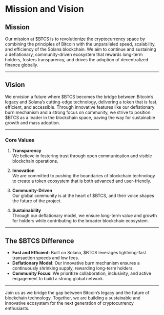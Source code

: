 # Mission and Vision

## Mission  
Our mission at $BTCS is to revolutionize the cryptocurrency space by combining the principles of Bitcoin with the unparalleled speed, scalability, and efficiency of the Solana blockchain. We aim to continue and sustaining a deflationary, community-driven ecosystem that rewards long-term holders, fosters transparency, and drives the adoption of decentralized finance globally.

---

## Vision  
We envision a future where $BTCS becomes the bridge between Bitcoin’s legacy and Solana’s cutting-edge technology, delivering a token that is fast, efficient, and accessible. Through innovative features like our deflationary burn mechanism and a strong focus on community, we strive to position $BTCS as a leader in the blockchain space, paving the way for sustainable growth and mass adoption.

---

### Core Values  
1. **Transparency**  
   We believe in fostering trust through open communication and visible blockchain operations.  

2. **Innovation**  
   We are committed to pushing the boundaries of blockchain technology to create a token ecosystem that is both advanced and user-friendly.  

3. **Community-Driven**  
   Our global community is at the heart of $BTCS, and their voice shapes the future of the project.  

4. **Sustainability**  
   Through our deflationary model, we ensure long-term value and growth for holders while contributing to the broader blockchain ecosystem.

---

## The $BTCS Difference  
- **Fast and Efficient**: Built on Solana, $BTCS leverages lightning-fast transaction speeds and low fees.  
- **Deflationary Model**: Our innovative burn mechanism ensures a continuously shrinking supply, rewarding long-term holders.  
- **Community Focus**: We prioritize collaboration, inclusivity, and active engagement to build a strong global network.  

---

Join us as we bridge the gap between Bitcoin’s legacy and the future of blockchain technology. Together, we are building a sustainable and innovative ecosystem for the next generation of cryptocurrency enthusiasts.  
